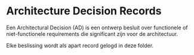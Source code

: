 # Architecture Decision Records

Een Architectural Decision (AD) is een ontwerp besluit over functionele of niet-functionele requirements die significant zijn voor de architectuur.

Elke beslissing wordt als apart record gelogd in deze folder.
